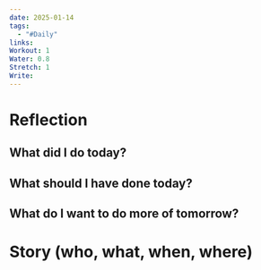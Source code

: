 ```yaml
---
date: 2025-01-14
tags:
  - "#Daily"
links: 
Workout: 1
Water: 0.8
Stretch: 1
Write:
---
```

# Reflection
## What did I do today?

## What should I have done today?

## What do I want to do more of tomorrow?

# Story (who, what, when, where)

